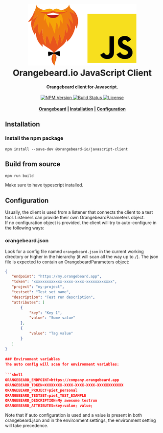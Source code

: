 <h1 align="center">
  <a href="https://github.com/orangebeard-io/javascript-client">
    <img src="https://raw.githubusercontent.com/orangebeard-io/javascript-client/main/.github/logo.svg" alt="Orangebeard.io JavaScript Client" height="200">
  </a>
  <br>Orangebeard.io JavaScript Client<br>
</h1>

<h4 align="center">Orangebeard client for Javascript.</h4>

<p align="center">
  <a href="https://www.npmjs.com/package/@orangebeard-io/javascript-client">
    <img src="https://img.shields.io/npm/v/@orangebeard-io/javascript-client.svg?style=flat-square"
      alt="NPM Version" />
  </a>
  <a href="https://github.com/orangebeard-io/javascript-client/actions">
    <img src="https://img.shields.io/github/workflow/status/orangebeard-io/javascript-client/release?style=flat-square"
      alt="Build Status" />
  </a>
  <a href="https://github.com/orangebeard-io/javascript-client/blob/main/LICENSE">
    <img src="https://img.shields.io/github/license/orangebeard-io/javascript-client?style=flat-square"
      alt="License" />
  </a>
</p>

<div align="center">
  <h4>
    <a href="https://orangebeard.io">Orangebeard</a> |
    <a href="#installation">Installation</a> |
    <a href="#configuation">Configuration</a>
  </h4>
</div>

## Installation

### Install the npm package

```shell
npm install --save-dev @orangebeard-io/javascript-client
```

## Build from source
```shell
npm run build
```
Make sure to have typescript installed.

## Configuration
  
Usually, the client is used from a listener that connects the client to a test tool. Listeners can provide their own OrangebeardParameters object.  
If no configuration object is provided, the client will try to auto-configure in the following ways: 

### orangebeard.json

Look for a config file named `orangebeard.json` in the current working directory or higher in the hierarchy (it will scan all the way up to `/`). The json file is expected to contain an OrangebeardParameters object: 
 ```json
 {
	"endpoint": "https://my.orangebeard.app",
	"token": "xxxxxxxxxxxxx-xxxx-xxxx-xxxxxxxxxxxx",
	"project": "my-project",
	"testset": "Test set name",
	"description": "Test run description",
	"attributes": [
		{
			"key": "Key 1",
			"value": "Some value"
		},
		{
			"value": "Tag value"
		}
	]
}

### Environment variables
The auto config will scan for environment variables:

 ```shell
 ORANGEBEARD_ENDPOINT=https://company.orangebeard.app
 ORANGEBEARD_TOKEN=XXXXXXXX-XXXX-XXXX-XXXX-XXXXXXXXXXXX
 ORANGEBEARD_PROJECT=piet_personal
 ORANGEBEARD_TESTSET=piet_TEST_EXAMPLE
 ORANGEBEARD_DESCRIPTION=My awesome testrun
 ORANGEBEARD_ATTRIBUTES=key:value; value;
 ```
 Note that if auto configuration is used and a value is present in both orangebeard.json and in the environment settings, the environment setting will take precedence.
